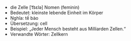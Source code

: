 - die Zelle [ˈt͡sɛlə]	Nomen (feminin)
- Bedeutet: kleinste lebende Einheit im Körper
- Nghĩa: tế bào
- Übersetzung: cell
- Beispiel: „Jeder Mensch besteht aus Milliarden Zellen.“
- Verwandte Wörter: Zellkern